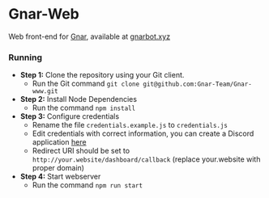 # Gnar-Web
Web front-end for [Gnar](https://github.com/Gnar-Team/Gnar-bot), available at [gnarbot.xyz](https://gnarbot.xyz)

### Running
- **Step 1:** Clone the repository using your Git client.
    - Run the Git command `git clone git@github.com:Gnar-Team/Gnar-www.git`
- **Step 2:** Install Node Dependencies
    - Run the command `npm install`
- **Step 3:** Configure credentials
    - Rename the file `credentials.example.js` to `credentials.js`
    - Edit credentials with correct information, you can create a Discord application [here](https://discordapp.com/developers/applications/me)
    - Redirect URI should be set to `http://your.website/dashboard/callback` (replace your.website with proper domain)
- **Step 4:** Start webserver
    - Run the command `npm run start`